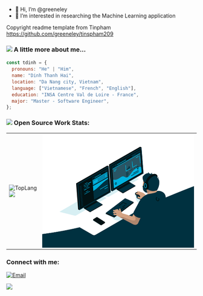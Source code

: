 - 👋 Hi, I’m @greeneley
- 👀 I’m interested in researching the Machine Learning application 

Copyright readme template from Tinpham https://github.com/greeneley/tinspham209

<!---
greeneley/greeneley is a ✨ special ✨ repository because its `README.md` (this file) appears on your GitHub profile.
You can click the Preview link to take a look at your changes.
--->
### <img src="https://emojis.slackmojis.com/emojis/images/1588315024/8823/hyperkitty.gif?1588315024" width="30px"/> A little more about me...

```js
const tdinh = {
  pronouns: "He" | "Him",
  name: "Dinh Thanh Hai",
  location: "Da Nang city, Vietnam",
  language: ["Vietnamese", "French", "English"],
  education: "INSA Centre Val de Loire - France",
  major: "Master - Software Engineer",
};
```

### <img src="https://media.giphy.com/media/VgCDAzcKvsR6OM0uWg/giphy.gif" width="40"> Open Source Work Stats:

<table width="100%"  border="0" cellpadding="0" cellspacing="0">
	<tr>
		<td align="left">
			<img align="left" alt="TopLang" src="https://github-readme-stats.vercel.app/api?username=greeneley" />
			<img align='left' src="https://github-readme-stats.vercel.app/api/top-langs/?username=greeneley&layout=compact" />
		</td>
		<td align="left">
			<img align='right' src="https://github.com/wladimirgrf/wladimirgrf/raw/main/.github/assets/coding.gif"/>
		</td>
	</tr>
</table>

### Connect with me:

<p>
	<a href="mailto:anhchangtoanhoc97@gmail.com">
		<img alt="Email" src="https://img.shields.io/badge/.-anhchangtoanhoc97@gmail.com-orange?style=flat&logo=gmail">
	</a>
</p>
<p align="left">
	<a href="https://github.com/greeneley">
		<img src="https://komarev.com/ghpvc/?username=greeneley">
	</a>
</p>
